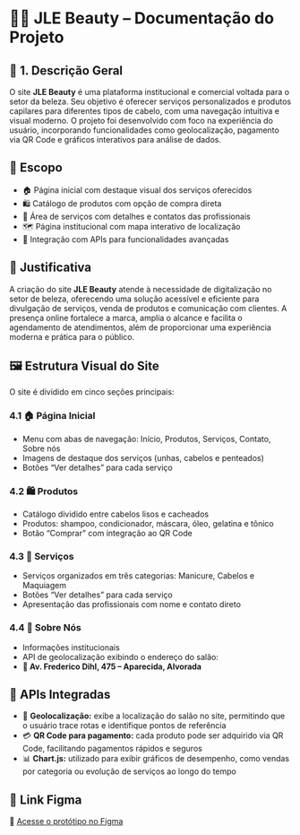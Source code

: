 <h1>💇‍♀️ JLE Beauty – Documentação do Projeto</h1>

<h2>📌 1. Descrição Geral</h2>
<p>
O site <strong>JLE Beauty</strong> é uma plataforma institucional e comercial voltada para o setor da beleza. Seu objetivo é oferecer serviços personalizados e produtos capilares para diferentes tipos de cabelo, com uma navegação intuitiva e visual moderno. O projeto foi desenvolvido com foco na experiência do usuário, incorporando funcionalidades como geolocalização, pagamento via QR Code e gráficos interativos para análise de dados.
</p>

<h2>🧩 Escopo</h2>
<ul>
  <li>🏠 Página inicial com destaque visual dos serviços oferecidos</li>
  <li>🛍️ Catálogo de produtos com opção de compra direta</li>
  <li>💅 Área de serviços com detalhes e contatos das profissionais</li>
  <li>🗺️ Página institucional com mapa interativo de localização</li>
  <li>🔌 Integração com APIs para funcionalidades avançadas</li>
</ul>

<h2>🎯 Justificativa</h2>
<p>
A criação do site <strong>JLE Beauty</strong> atende à necessidade de digitalização no setor de beleza, oferecendo uma solução acessível e eficiente para divulgação de serviços, venda de produtos e comunicação com clientes. A presença online fortalece a marca, amplia o alcance e facilita o agendamento de atendimentos, além de proporcionar uma experiência moderna e prática para o público.
</p>

<h2>🖼️ Estrutura Visual do Site</h2>
<p>O site é dividido em cinco seções principais:</p>

<h3>4.1 🏠 Página Inicial</h3>
<ul>
  <li>Menu com abas de navegação: Início, Produtos, Serviços, Contato, Sobre nós</li>
  <li>Imagens de destaque dos serviços (unhas, cabelos e penteados)</li>
  <li>Botões “Ver detalhes” para cada serviço</li>
</ul>

<h3>4.2 🛍️ Produtos</h3>
<ul>
  <li>Catálogo dividido entre cabelos lisos e cacheados</li>
  <li>Produtos: shampoo, condicionador, máscara, óleo, gelatina e tônico</li>
  <li>Botão “Comprar” com integração ao QR Code</li>
</ul>

<h3>4.3 💅 Serviços</h3>
<ul>
  <li>Serviços organizados em três categorias: Manicure, Cabelos e Maquiagem</li>
  <li>Botões “Ver detalhes” para cada serviço</li>
  <li>Apresentação das profissionais com nome e contato direto</li>
</ul>

<h3>4.4 🧭 Sobre Nós</h3>
<ul>
  <li>Informações institucionais</li>
  <li>API de geolocalização exibindo o endereço do salão:</li>
  <li><strong>📍 Av. Frederico Dihl, 475 – Aparecida, Alvorada</strong></li>
</ul>

<h2>🔗 APIs Integradas</h2>
<ul>
  <li>📍 <strong>Geolocalização:</strong> exibe a localização do salão no site, permitindo que o usuário trace rotas e identifique pontos de referência</li>
  <li>💳 <strong>QR Code para pagamento:</strong> cada produto pode ser adquirido via QR Code, facilitando pagamentos rápidos e seguros</li>
  <li>📊 <strong>Chart.js:</strong> utilizado para exibir gráficos de desempenho, como vendas por categoria ou evolução de serviços ao longo do tempo</li>
</ul>

<h2>🎨 Link Figma</h2>
<p>
🔗 <a href="https://www.figma.com/design/ExAgzHvHfgGb8YfUXKyow4/Sem-t%C3%ADtulo?node-id=0-1&m=dev&t=tn9qKYQeVlQcyc9F-1" target="_blank">Acesse o protótipo no Figma</a>
</p>
